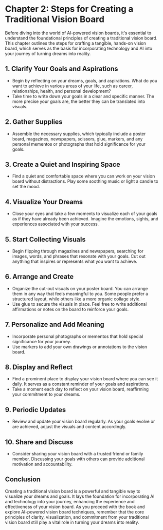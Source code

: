 Chapter 2: Steps for Creating a Traditional Vision Board
========================================================

Before diving into the world of AI-powered vision boards, it's essential to understand the foundational principles of creating a traditional vision board. This chapter outlines the steps for crafting a tangible, hands-on vision board, which serves as the basis for incorporating technology and AI into your journey of turning dreams into reality.

**1. Clarify Your Goals and Aspirations**
-----------------------------------------

* Begin by reflecting on your dreams, goals, and aspirations. What do you want to achieve in various areas of your life, such as career, relationships, health, and personal development?
* Take time to write down your goals in a clear and specific manner. The more precise your goals are, the better they can be translated into visuals.

**2. Gather Supplies**
----------------------

* Assemble the necessary supplies, which typically include a poster board, magazines, newspapers, scissors, glue, markers, and any personal mementos or photographs that hold significance for your goals.

**3. Create a Quiet and Inspiring Space**
-----------------------------------------

* Find a quiet and comfortable space where you can work on your vision board without distractions. Play some soothing music or light a candle to set the mood.

**4. Visualize Your Dreams**
----------------------------

* Close your eyes and take a few moments to visualize each of your goals as if they have already been achieved. Imagine the emotions, sights, and experiences associated with your success.

**5. Start Collecting Visuals**
-------------------------------

* Begin flipping through magazines and newspapers, searching for images, words, and phrases that resonate with your goals. Cut out anything that inspires or represents what you want to achieve.

**6. Arrange and Create**
-------------------------

* Organize the cut-out visuals on your poster board. You can arrange them in any way that feels meaningful to you. Some people prefer a structured layout, while others like a more organic collage style.
* Use glue to secure the visuals in place. Feel free to write additional affirmations or notes on the board to reinforce your goals.

**7. Personalize and Add Meaning**
----------------------------------

* Incorporate personal photographs or mementos that hold special significance for your journey.
* Use markers to add your own drawings or annotations to the vision board.

**8. Display and Reflect**
--------------------------

* Find a prominent place to display your vision board where you can see it daily. It serves as a constant reminder of your goals and aspirations.
* Take a moment each day to reflect on your vision board, reaffirming your commitment to your dreams.

**9. Periodic Updates**
-----------------------

* Review and update your vision board regularly. As your goals evolve or are achieved, adjust the visuals and content accordingly.

**10. Share and Discuss**
-------------------------

* Consider sharing your vision board with a trusted friend or family member. Discussing your goals with others can provide additional motivation and accountability.

**Conclusion**
--------------

Creating a traditional vision board is a powerful and tangible way to visualize your dreams and goals. It lays the foundation for incorporating AI and technology into your journey, enhancing the experience and effectiveness of your vision board. As you proceed with the book and explore AI-powered vision board techniques, remember that the core principles of clarity, visualization, and commitment from your traditional vision board still play a vital role in turning your dreams into reality.
